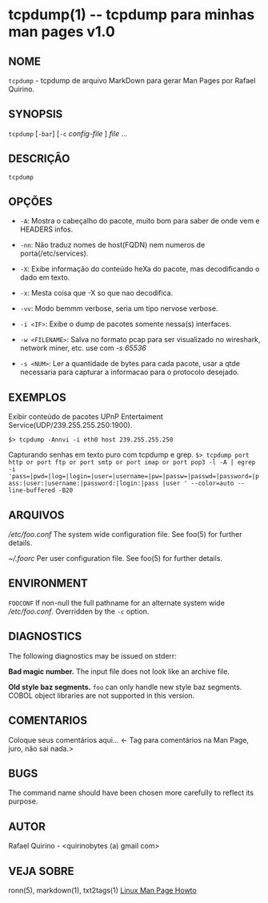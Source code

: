 tcpdump(1) -- tcpdump para minhas man pages v1.0
===============================================

NOME
----

`tcpdump` - tcpdump de arquivo MarkDown para gerar Man Pages por Rafael Quirino.

SYNOPSIS
--------

`tcpdump` [`-bar`] [`-c` *config-file* ] *file* ...

DESCRIÇÃO
---------

`tcpdump` 

OPÇÕES
------

* `-A`:
  Mostra o cabeçalho do pacote, muito bom para saber de onde vem e HEADERS infos.

* `-nn`:
  Não traduz nomes de host(FQDN) nem numeros de porta(/etc/services).

* `-X`:
  Exibe informação do conteúdo heXa do pacote, mas decodificando o dado em texto.

* `-x`:
  Mesta coisa que -X so que nao decodifica.

* `-vv`:
  Modo bemmm verbose, seria um tipo nervose verbose.

* `-i <IF>`:
  Exibe o dump de pacotes somente nessa(s) interfaces.
* `-w <FILENAME>`:
	Salva no formato pcap para ser visualizado no wireshark, network miner, etc. use com *-s 65536*
* `-s <NUM>`:
	Ler a quantidade de bytes para cada pacote, usar a qtde necessaria para capturar a informacao para o protocolo desejado.

EXEMPLOS
--------

Exibir conteúdo de pacotes UPnP Entertaiment Service(UDP/239.255.255.250:1900).

   `$> tcpdump -Annvi -i eth0 host 239.255.255.250`


Capturando senhas em texto puro com tcpdump e grep.
   `$> tcpdump port http or port ftp or port smtp or port imap or port pop3 -l -A | egrep -i 'pass=|pwd=|log=|login=|user=|username=|pw=|passw=|passwd=|password=|pass:|user:|username:|password:|login:|pass |user ' --color=auto --line-buffered -B20`



ARQUIVOS
--------


*/etc/foo.conf*
  The system wide configuration file. See foo(5) for further details.

*~/.foorc*
  Per user configuration file. See foo(5) for further details.

ENVIRONMENT
-----------

`FOOCONF`
  If non-null the full pathname for an alternate system wide */etc/foo.conf*.
  Overridden by the `-c` option.

DIAGNOSTICS
-----------

The following diagnostics may be issued on stderr:

**Bad magic number.**
  The input file does not look like an archive file.

**Old style baz segments.**
  `foo` can only handle new style baz segments. COBOL object libraries are not
  supported in this version.

COMENTARIOS
-----------

Coloque seus comentários aqui...
<- Tag para comentários na Man Page, juro, não sai nada.>

BUGS
----

The command name should have been chosen more carefully to reflect its
purpose.

AUTOR
-----

Rafael Quirino - <quirinobytes (a) gmail com>

VEJA SOBRE
----------

ronn(5), markdown(1), txt2tags(1) [Linux Man Page Howto](
http://www.schweikhardt.net/man_page_howto.html)
